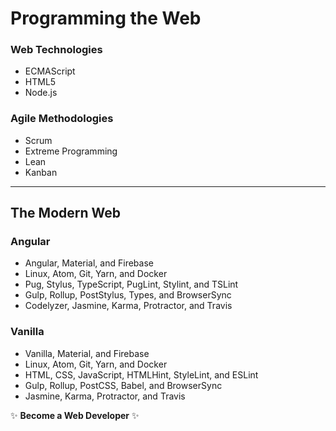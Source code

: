 # Programming the Web

### Web Technologies
* ECMAScript
* HTML5
* Node.js

### Agile Methodologies
* Scrum
* Extreme Programming
* Lean
* Kanban

***

## The Modern Web

### Angular
* Angular, Material, and Firebase
* Linux, Atom, Git, Yarn, and Docker
* Pug, Stylus, TypeScript, PugLint, Stylint, and TSLint
* Gulp, Rollup, PostStylus, Types, and BrowserSync
* Codelyzer, Jasmine, Karma, Protractor, and Travis

### Vanilla
* Vanilla, Material, and Firebase
* Linux, Atom, Git, Yarn, and Docker
* HTML, CSS, JavaScript, HTMLHint, StyleLint, and ESLint
* Gulp, Rollup, PostCSS, Babel, and BrowserSync
* Jasmine, Karma, Protractor, and Travis

:sparkles: **Become a Web Developer** :sparkles:
